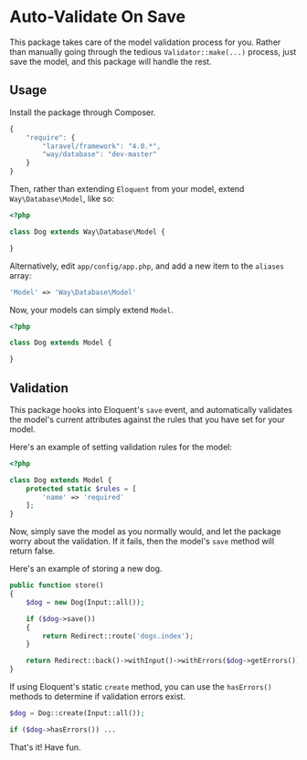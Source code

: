 # Auto-Validate On Save
This package takes care of the model validation process for you. Rather than manually going through the tedious `Validator::make(...)` process, just save the model, and this package will handle the rest.

## Usage
Install the package through Composer.

```js
{
    "require": {
        "laravel/framework": "4.0.*",
        "way/database": "dev-master"
    }
}
```

Then, rather than extending `Eloquent` from your model, extend `Way\Database\Model`, like so:

```php
<?php

class Dog extends Way\Database\Model {

}
```

Alternatively, edit `app/config/app.php`, and add a new item to the `aliases` array:

```php
'Model' => 'Way\Database\Model'
```
Now, your models can simply extend `Model`.

```php
<?php

class Dog extends Model {

}
```

## Validation

This package hooks into Eloquent's `save` event, and automatically validates the model's current attributes against the rules that you have set for your model.

Here's an example of setting validation rules for the model:

```php
<?php

class Dog extends Model {
    protected static $rules = [
        'name' => 'required'
    ];
}
```

Now, simply save the model as you normally would, and let the package worry about the validation. If it fails, then the model's `save` method will return false.

Here's an example of storing a new dog.

```php
public function store()
{
    $dog = new Dog(Input::all());

    if ($dog->save())
    {
        return Redirect::route('dogs.index');
    }

    return Redirect::back()->withInput()->withErrors($dog->getErrors());
}
```

If using Eloquent's static `create` method, you can use the `hasErrors()` methods to determine if validation errors exist.

```php
$dog = Dog::create(Input::all());

if ($dog->hasErrors()) ...
```
That's it! Have fun.
